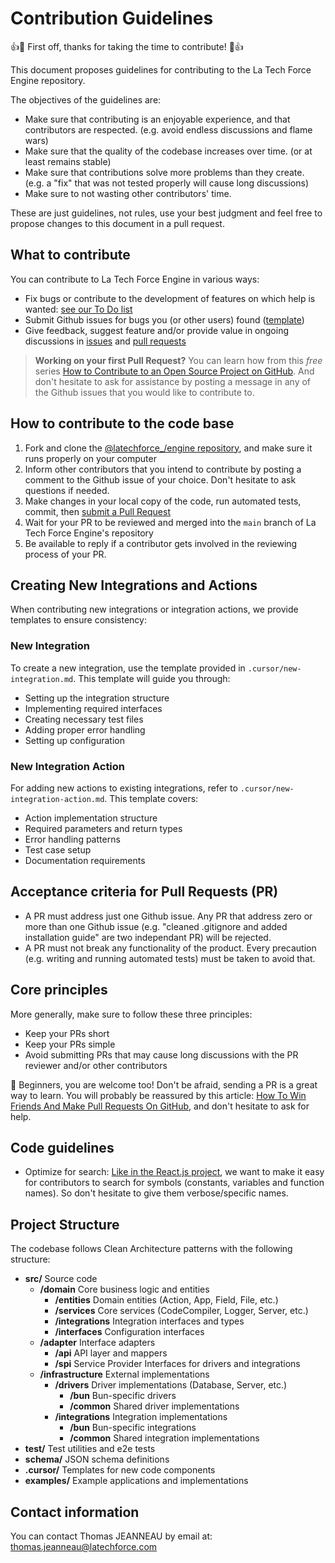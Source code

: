 # Contribution Guidelines

:+1::tada: First off, thanks for taking the time to contribute! :tada::+1:

This document proposes guidelines for contributing to the La Tech Force Engine repository.

The objectives of the guidelines are:

- Make sure that contributing is an enjoyable experience, and that contributors are respected. (e.g. avoid endless discussions and flame wars)
- Make sure that the quality of the codebase increases over time. (or at least remains stable)
- Make sure that contributions solve more problems than they create. (e.g. a "fix" that was not tested properly will cause long discussions)
- Make sure to not wasting other contributors' time.

These are just guidelines, not rules, use your best judgment and feel free to propose changes to this document in a pull request.

## What to contribute

You can contribute to La Tech Force Engine in various ways:

- Fix bugs or contribute to the development of features on which help is wanted: [see our To Do list](https://github.com/orgs/latechforce/projects/1)
- Submit Github issues for bugs you (or other users) found ([template](https://github.com/latechforce/engine/issues/new?assignees=&labels=&projects=&template=bug_report.md&title=))
- Give feedback, suggest feature and/or provide value in ongoing discussions in [issues](https://github.com/latechforce/engine/issues) and [pull requests](https://github.com/latechforce/engine/pulls)

> **Working on your first Pull Request?** You can learn how from this _free_ series [How to Contribute to an Open Source Project on GitHub](https://egghead.io/series/how-to-contribute-to-an-open-source-project-on-github). And don't hesitate to ask for assistance by posting a message in any of the Github issues that you would like to contribute to.

## How to contribute to the code base

1. Fork and clone the [@latechforce\_/engine repository](https://github.com/latechforce/engine), and make sure it runs properly on your computer
2. Inform other contributors that you intend to contribute by posting a comment to the Github issue of your choice. Don't hesitate to ask questions if needed.
3. Make changes in your local copy of the code, run automated tests, commit, then [submit a Pull Request](https://github.com/latechforce/engine/compare)
4. Wait for your PR to be reviewed and merged into the `main` branch of La Tech Force Engine's repository
5. Be available to reply if a contributor gets involved in the reviewing process of your PR.

## Creating New Integrations and Actions

When contributing new integrations or integration actions, we provide templates to ensure consistency:

### New Integration

To create a new integration, use the template provided in `.cursor/new-integration.md`. This template will guide you through:

- Setting up the integration structure
- Implementing required interfaces
- Creating necessary test files
- Adding proper error handling
- Setting up configuration

### New Integration Action

For adding new actions to existing integrations, refer to `.cursor/new-integration-action.md`. This template covers:

- Action implementation structure
- Required parameters and return types
- Error handling patterns
- Test case setup
- Documentation requirements

## Acceptance criteria for Pull Requests (PR)

- A PR must address just one Github issue. Any PR that address zero or more than one Github issue (e.g. "cleaned .gitignore and added installation guide" are two independant PR) will be rejected.
- A PR must not break any functionality of the product. Every precaution (e.g. writing and running automated tests) must be taken to avoid that.

## Core principles

More generally, make sure to follow these three principles:

- Keep your PRs short
- Keep your PRs simple
- Avoid submitting PRs that may cause long discussions with the PR reviewer and/or other contributors

🤗 Beginners, you are welcome too! Don't be afraid, sending a PR is a great way to learn. You will probably be reassured by this article: [How To Win Friends And Make Pull Requests On GitHub](http://readwrite.com/2014/07/02/github-pull-request-etiquette/), and don't hesitate to ask for help.

## Code guidelines

- Optimize for search: [Like in the React.js project](https://facebook.github.io/react/contributing/design-principles.html), we want to make it easy for contributors to search for symbols (constants, variables and function names). So don't hesitate to give them verbose/specific names.

## Project Structure

The codebase follows Clean Architecture patterns with the following structure:

- **src/** Source code
  - **/domain** Core business logic and entities
    - **/entities** Domain entities (Action, App, Field, File, etc.)
    - **/services** Core services (CodeCompiler, Logger, Server, etc.)
    - **/integrations** Integration interfaces and types
    - **/interfaces** Configuration interfaces
  - **/adapter** Interface adapters
    - **/api** API layer and mappers
    - **/spi** Service Provider Interfaces for drivers and integrations
  - **/infrastructure** External implementations
    - **/drivers** Driver implementations (Database, Server, etc.)
      - **/bun** Bun-specific drivers
      - **/common** Shared driver implementations
    - **/integrations** Integration implementations
      - **/bun** Bun-specific integrations
      - **/common** Shared integration implementations
- **test/** Test utilities and e2e tests
- **schema/** JSON schema definitions
- **.cursor/** Templates for new code components
- **examples/** Example applications and implementations

## Contact information

You can contact Thomas JEANNEAU by email at: thomas.jeanneau@latechforce.com
